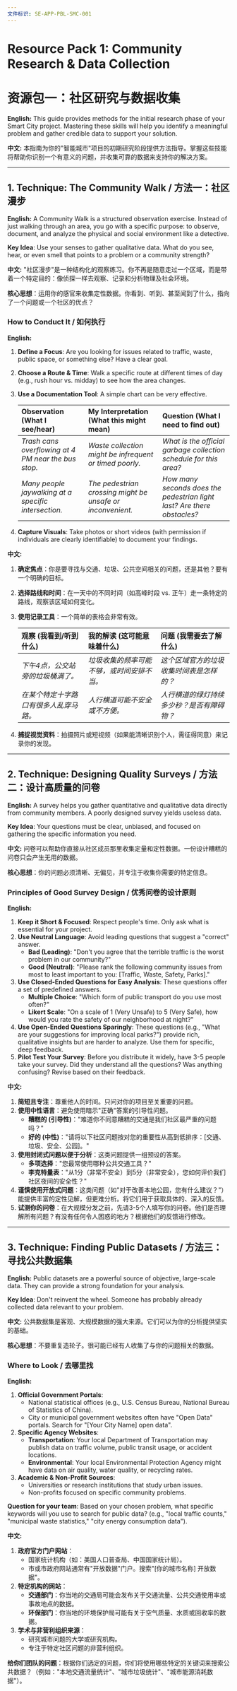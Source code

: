 ```yaml
---
文件标识: SE-APP-PBL-SMC-001
---
```


# Resource Pack 1: Community Research & Data Collection

# 资源包一：社区研究与数据收集

**English:** This guide provides methods for the initial research phase of your Smart City project. Mastering these skills will help you identify a meaningful problem and gather credible data to support your solution.

**中文:** 本指南为你的"智能城市"项目的初期研究阶段提供方法指导。掌握这些技能将帮助你识别一个有意义的问题，并收集可靠的数据来支持你的解决方案。

---

## 1. Technique: The Community Walk / 方法一：社区漫步

**English:**
A Community Walk is a structured observation exercise. Instead of just walking through an area, you go with a specific purpose: to observe, document, and analyze the physical and social environment like a detective.

**Key Idea**: Use your senses to gather qualitative data. What do you see, hear, or even smell that points to a problem or a community strength?

**中文:**
"社区漫步"是一种结构化的观察练习。你不再是随意走过一个区域，而是带着一个特定目的：像侦探一样去观察、记录和分析物理及社会环境。

**核心思想**：运用你的感官来收集定性数据。你看到、听到、甚至闻到了什么，指向了一个问题或一个社区的优点？

### **How to Conduct It / 如何执行**

**English:**

1. **Define a Focus**: Are you looking for issues related to traffic, waste, public space, or something else? Have a clear goal.
2. **Choose a Route & Time**: Walk a specific route at different times of day (e.g., rush hour vs. midday) to see how the area changes.
3. **Use a Documentation Tool**: A simple chart can be very effective.

    | **Observation (What I see/hear)** | **My Interpretation (What this might mean)** | **Question (What I need to find out)** |
    | :--- | :--- | :--- |
    | *Trash cans overflowing at 4 PM near the bus stop.* | *Waste collection might be infrequent or timed poorly.* | *What is the official garbage collection schedule for this area?* |
    | *Many people jaywalking at a specific intersection.* | *The pedestrian crossing might be unsafe or inconvenient.* | *How many seconds does the pedestrian light last? Are there obstacles?* |

4. **Capture Visuals**: Take photos or short videos (with permission if individuals are clearly identifiable) to document your findings.

**中文:**

1. **确定焦点**：你是要寻找与交通、垃圾、公共空间相关的问题，还是其他？要有一个明确的目标。
2. **选择路线和时间**：在一天中的不同时间（如高峰时段 vs. 正午）走一条特定的路线，观察该区域如何变化。
3. **使用记录工具**：一个简单的表格会非常有效。

    | **观察 (我看到/听到什么)** | **我的解读 (这可能意味着什么)** | **问题 (我需要去了解什么)** |
    | :--- | :--- | :--- |
    | *下午4点，公交站旁的垃圾桶满了。* | *垃圾收集的频率可能不够，或时间安排不当。* | *这个区域官方的垃圾收集时间表是怎样的？* |
    | *在某个特定十字路口有很多人乱穿马路。* | *人行横道可能不安全或不方便。* | *人行横道的绿灯持续多少秒？是否有障碍物？* |

4. **捕捉视觉资料**：拍摄照片或短视频（如果能清晰识别个人，需征得同意）来记录你的发现。

---

## 2. Technique: Designing Quality Surveys / 方法二：设计高质量的问卷

**English:**
A survey helps you gather quantitative and qualitative data directly from community members. A poorly designed survey yields useless data.

**Key Idea**: Your questions must be clear, unbiased, and focused on gathering the specific information you need.

**中文:**
问卷可以帮助你直接从社区成员那里收集定量和定性数据。一份设计糟糕的问卷只会产生无用的数据。

**核心思想**：你的问题必须清晰、无偏见，并专注于收集你需要的特定信息。

### **Principles of Good Survey Design / 优秀问卷的设计原则**

**English:**

1. **Keep it Short & Focused**: Respect people's time. Only ask what is essential for your project.
2. **Use Neutral Language**: Avoid leading questions that suggest a "correct" answer.
    - **Bad (Leading)**: "Don't you agree that the terrible traffic is the worst problem in our community?"
    - **Good (Neutral)**: "Please rank the following community issues from most to least important to you: [Traffic, Waste, Safety, Parks]."
3. **Use Closed-Ended Questions for Easy Analysis**: These questions offer a set of predefined answers.
    - **Multiple Choice**: "Which form of public transport do you use most often?"
    - **Likert Scale**: "On a scale of 1 (Very Unsafe) to 5 (Very Safe), how would you rate the safety of our neighborhood at night?"
4. **Use Open-Ended Questions Sparingly**: These questions (e.g., "What are your suggestions for improving local parks?") provide rich, qualitative insights but are harder to analyze. Use them for specific, deep feedback.
5. **Pilot Test Your Survey**: Before you distribute it widely, have 3-5 people take your survey. Did they understand all the questions? Was anything confusing? Revise based on their feedback.

**中文:**

1. **简短且专注**：尊重他人的时间。只问对你的项目至关重要的问题。
2. **使用中性语言**：避免使用暗示"正确"答案的引导性问题。
    - **糟糕的 (引导性)**："难道你不同意糟糕的交通是我们社区最严重的问题吗？"
    - **好的 (中性)**："请将以下社区问题按对您的重要性从高到低排序：[交通、垃圾、安全、公园]。"
3. **使用封闭式问题以便于分析**：这类问题提供一组预设的答案。
    - **多项选择**："您最常使用哪种公共交通工具？"
    - **李克特量表**："从1分（非常不安全）到5分（非常安全），您如何评价我们社区夜间的安全性？"
4. **谨慎使用开放式问题**：这类问题（如"对于改善本地公园，您有什么建议？"）能提供丰富的定性见解，但更难分析。将它们用于获取具体的、深入的反馈。
5. **试测你的问卷**：在大规模分发之前，先请3-5个人填写你的问卷。他们是否理解所有问题？有没有任何令人困惑的地方？根据他们的反馈进行修改。

---

## 3. Technique: Finding Public Datasets / 方法三：寻找公共数据集

**English:**
Public datasets are a powerful source of objective, large-scale data. They can provide a strong foundation for your analysis.

**Key Idea**: Don't reinvent the wheel. Someone has probably already collected data relevant to your problem.

**中文:**
公共数据集是客观、大规模数据的强大来源。它们可以为你的分析提供坚实的基础。

**核心思想**：不要重复造轮子。很可能已经有人收集了与你的问题相关的数据。

### **Where to Look / 去哪里找**

**English:**

1. **Official Government Portals**:
    - National statistical offices (e.g., U.S. Census Bureau, National Bureau of Statistics of China).
    - City or municipal government websites often have "Open Data" portals. Search for "[Your City Name] open data".
2. **Specific Agency Websites**:
    - **Transportation**: Your local Department of Transportation may publish data on traffic volume, public transit usage, or accident locations.
    - **Environmental**: Your local Environmental Protection Agency might have data on air quality, water quality, or recycling rates.
3. **Academic & Non-Profit Sources**:
    - Universities or research institutions that study urban issues.
    - Non-profits focused on specific community problems.

**Question for your team**: Based on your chosen problem, what specific keywords will you use to search for public data? (e.g., "local traffic counts," "municipal waste statistics," "city energy consumption data").

**中文:**

1. **政府官方门户网站**：
    - 国家统计机构（如：美国人口普查局、中国国家统计局）。
    - 市或市政府网站通常有"开放数据"门户。搜索"[你的城市名称] 开放数据"。
2. **特定机构的网站**：
    - **交通部门**：你当地的交通局可能会发布关于交通流量、公共交通使用率或事故地点的数据。
    - **环保部门**：你当地的环境保护局可能有关于空气质量、水质或回收率的数据。
3. **学术与非营利组织来源**：
    - 研究城市问题的大学或研究机构。
    - 专注于特定社区问题的非营利组织。

**给你们团队的问题**：根据你们选定的问题，你们将使用哪些特定的关键词来搜索公共数据？（例如："本地交通流量统计"、"城市垃圾统计"、"城市能源消耗数据"）。
